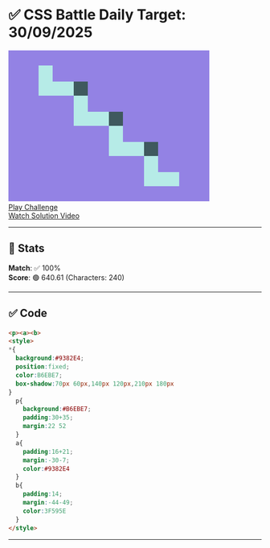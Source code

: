 # ✅ CSS Battle Daily Target: 30/09/2025

![Target](./images/30.png)  
[Play Challenge](https://cssbattle.dev/play/Kyu8JDW0V39c8sZOlo63)  
[Watch Solution Video](https://youtube.com/shorts/zCn3FmlLCIA)

---

## 🔢 Stats

**Match**: ✅ 100%  
**Score**: 🟢 640.61 (Characters: 240)

---

## ✅ Code

```html
<p><a><b>
<style>
*{
  background:#9382E4;
  position:fixed;
  color:B6EBE7;
  box-shadow:70px 60px,140px 120px,210px 180px
}
  p{
    background:#B6EBE7;
    padding:30+35;
    margin:22 52
  }
  a{
    padding:16+21;
    margin:-30-7;
    color:#9382E4
  }
  b{
    padding:14;
    margin:-44-49;
    color:3F595E
  }
</style>
```

---